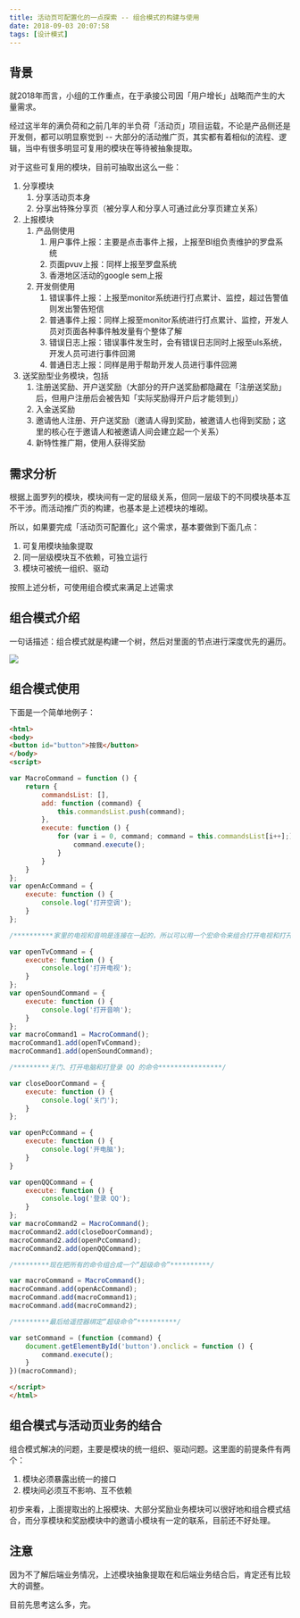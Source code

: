 ```yaml
---
title: 活动页可配置化的一点探索 -- 组合模式的构建与使用
date: 2018-09-03 20:07:58
tags: [设计模式]
---
```


## 背景

就2018年而言，小组的工作重点，在于承接公司因「用户增长」战略而产生的大量需求。

经过这半年的满负荷和之前几年的半负荷「活动页」项目运载，不论是产品侧还是开发侧，都可以明显察觉到 -- 大部分的活动推广页，其实都有着相似的流程、逻辑，当中有很多明显可复用的模块在等待被抽象提取。

<escape><!-- more --></escape>

对于这些可复用的模块，目前可抽取出这么一些：

1. 分享模块
    1. 分享活动页本身
    1. 分享出特殊分享页（被分享人和分享人可通过此分享页建立关系）
1. 上报模块
    1. 产品侧使用
        1. 用户事件上报：主要是点击事件上报，上报至BI组负责维护的罗盘系统
        1. 页面pvuv上报：同样上报至罗盘系统
        1. 香港地区活动的google sem上报
    1. 开发侧使用
        1. 错误事件上报：上报至monitor系统进行打点累计、监控，超过告警值则发出警告短信
        1. 普通事件上报：同样上报至monitor系统进行打点累计、监控，开发人员对页面各种事件触发量有个整体了解
        1. 错误日志上报：错误事件发生时，会有错误日志同时上报至uls系统，开发人员可进行事件回溯
        1. 普通日志上报：同样是用于帮助开发人员进行事件回溯
1. 送奖励型业务模块，包括
    1. 注册送奖励、开户送奖励（大部分的开户送奖励都隐藏在「注册送奖励」后，但用户注册后会被告知「实际奖励得开户后才能领到」）
    1. 入金送奖励
    1. 邀请他人注册、开户送奖励（邀请人得到奖励，被邀请人也得到奖励；这里的核心在于邀请人和被邀请人间会建立起一个关系）
    1. 新特性推广期，使用人获得奖励

## 需求分析

根据上面罗列的模块，模块间有一定的层级关系，但同一层级下的不同模块基本互不干涉。而活动推广页的构建，也基本是上述模块的堆砌。

所以，如果要完成「活动页可配置化」这个需求，基本要做到下面几点：

1. 可复用模块抽象提取
1. 同一层级模块互不依赖，可独立运行
1. 模块可被统一组织、驱动

按照上述分析，可使用组合模式来满足上述需求

## 组合模式介绍

一句话描述：组合模式就是构建一个树，然后对里面的节点进行深度优先的遍历。

![](/images/composite-pattern/2018-09-02-am-11.50.24.png)

## 组合模式使用

下面是一个简单地例子：

```html
<html> 
<body>
<button id="button">按我</button>
</body>
<script>

var MacroCommand = function () {
    return {
        commandsList: [],
        add: function (command) {
            this.commandsList.push(command);
        },
        execute: function () {
            for (var i = 0, command; command = this.commandsList[i++];) {
                command.execute();
            }
        }
    }
};
var openAcCommand = {
    execute: function () {
        console.log('打开空调');
    }
};

/**********家里的电视和音响是连接在一起的，所以可以用一个宏命令来组合打开电视和打开音响的命令 *********/

var openTvCommand = {
    execute: function () {
        console.log('打开电视');
    }
};
var openSoundCommand = {
    execute: function () {
        console.log('打开音响');
    }
};
var macroCommand1 = MacroCommand();
macroCommand1.add(openTvCommand);
macroCommand1.add(openSoundCommand);

/*********关门、打开电脑和打登录 QQ 的命令****************/

var closeDoorCommand = {
    execute: function () {
        console.log('关门');
    }
};

var openPcCommand = {
    execute: function () {
        console.log('开电脑');
    }
}

var openQQCommand = {
    execute: function () {
        console.log('登录 QQ');
    }
};
var macroCommand2 = MacroCommand(); 
macroCommand2.add(closeDoorCommand); 
macroCommand2.add(openPcCommand); 
macroCommand2.add(openQQCommand);

/*********现在把所有的命令组合成一个“超级命令”**********/

var macroCommand = MacroCommand(); 
macroCommand.add(openAcCommand); 
macroCommand.add(macroCommand1); 
macroCommand.add(macroCommand2);

/*********最后给遥控器绑定“超级命令”**********/

var setCommand = (function (command) {
    document.getElementById('button').onclick = function () {
        command.execute();
    }
})(macroCommand);

</script>
</html>
```

## 组合模式与活动页业务的结合

组合模式解决的问题，主要是模块的统一组织、驱动问题。这里面的前提条件有两个：

1. 模块必须暴露出统一的接口
1. 模块间必须互不影响、互不依赖

初步来看，上面提取出的上报模块、大部分奖励业务模块可以很好地和组合模式结合，而分享模块和奖励模块中的邀请小模块有一定的联系，目前还不好处理。

## 注意

因为不了解后端业务情况，上述模块抽象提取在和后端业务结合后，肯定还有比较大的调整。

目前先思考这么多，完。